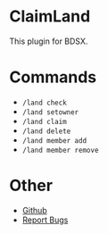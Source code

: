 # ClaimLand
This plugin for BDSX.

# Commands
* `/land check`
* `/land setowner`
* `/land claim`
* `/land delete`
* `/land member add`
* `/land member remove`

# Other
* [Github](https://github.com/ItzCandra23/claim-land)
* [Report Bugs](https://github.com/ItzCandra23/claim-land/issues)
